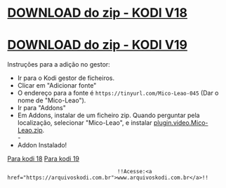 # <a href="plugin.video.Mico-Leao.zip">DOWNLOAD do zip - KODI V18</a>
# <a href="plugin.video.micoleaodublado.matrix.zip">DOWNLOAD do zip - KODI V19</a>


Instruções para a adição no gestor:


<p align="left">
  <ul>
    <li>Ir para o Kodi gestor de ficheiros.</li>
    <li>Clicar em "Adicionar fonte"</li>
    <li>O endereço para a fonte é <code>https://tinyurl.com/Mico-Leao-045</code> (Dar o nome de "Mico-Leao").</li>
    <li>Ir para "Addons"</li>
    <li>Em Addons, instalar de um ficheiro zip. Quando perguntar pela localização, selecionar "Mico-Leao", e instalar <a href="plugin.video.Mico-Leao.zip">plugin.video.Mico-Leao.zip</a>.</li>
    -
    <li>Addon Instalado!</li>
    
</ul>
<a href="plugin.video.Mico-Leao.zip">Para kodi 18</a>
<a href="plugin.video.micoleaodublado.matrix.zip">Para kodi 19</a>

                                       !!Acesse:<a href="https://arquivoskodi.com.br">www.arquivoskodi.com.br</a>!!
                                       

</p>


